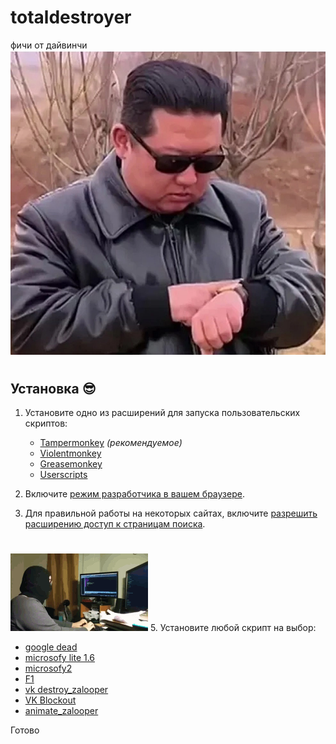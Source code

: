 # totaldestroyer
фичи от дайвинчи
![Image](/ebat/3zRJnaxzzXPpKTZBbfieU9Hushrx-ZwF9X7nRxI2y0Ov8nEctipOdllLwLQcP-N2tu3RVbtYIHCWZa-BUnc2O_N_.jpg)
<br>
#

## Установка 😎

1. Установите одно из расширений для запуска пользовательских скриптов:

    - [Tampermonkey](https://www.tampermonkey.net/) _(рекомендуемое)_
    - [Violentmonkey](https://violentmonkey.github.io/)
    - [Greasemonkey](https://www.greasespot.net/)
    - [Userscripts](https://github.com/quoid/userscripts)

2. Включите [режим разработчика в вашем браузере](https://www.tampermonkey.net/faq.php?locale=ru#Q209).
3. Для правильной работы на некоторых сайтах, включите [разрешить расширению доступ к страницам поиска](https://github.com/elchupacabr/totaldestroyer/issues/1).
#
![Image](/ebat/animation.gif.mp4.gif)
5. Установите любой скрипт на выбор:
   - [google dead](https://github.com/elchupacabr/totaldestroyer/raw/main/google_dead.user.js)
   - [microsofy lite 1.6](https://github.com/elchupacabr/totaldestroyer/raw/main/microsofy.user.js)
   - [microsofy2](https://github.com/elchupacabr/totaldestroyer/raw/main/microsofy2.user.js)
   - [F1](https://github.com/elchupacabr/totaldestroyer/raw/main/f1.user.js)
   - [vk destroy_zalooper](https://github.com/elchupacabr/totaldestroyer/raw/main/vk_destroy_zalooper.user.js)
   - [VK Blockout](https://github.com/elchupacabr/totaldestroyer/raw/main/vk_blockout.user.js)
   - [animate_zalooper](https://github.com/elchupacabr/totaldestroyer/raw/main/animate_zalooper.user.js)

Готово
